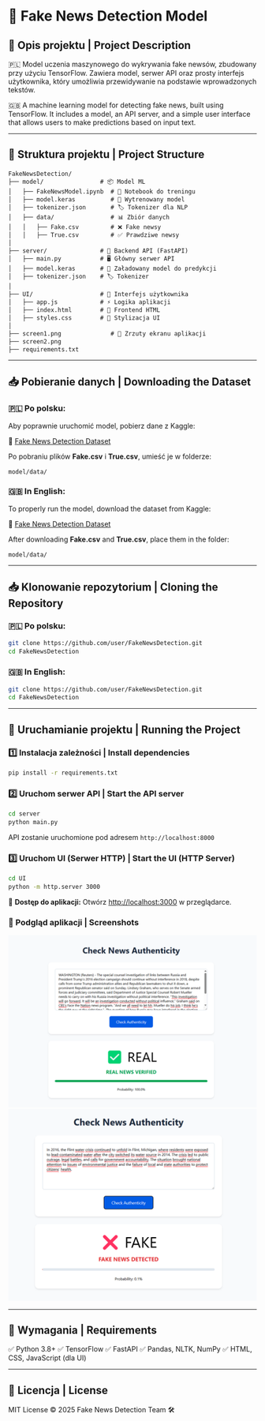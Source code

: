 # 📰 Fake News Detection Model

## 🌟 Opis projektu | Project Description

🇵🇱 Model uczenia maszynowego do wykrywania fake newsów, zbudowany przy użyciu TensorFlow. Zawiera model, serwer API oraz prosty interfejs użytkownika, który umożliwia przewidywanie na podstawie wprowadzonych tekstów.

🇬🇧 A machine learning model for detecting fake news, built using TensorFlow. It includes a model, an API server, and a simple user interface that allows users to make predictions based on input text.

---

## 📂 Struktura projektu | Project Structure

```
FakeNewsDetection/
├── model/                # 📦 Model ML
│   ├── FakeNewsModel.ipynb  # 🧪 Notebook do treningu
│   ├── model.keras          # 🎯 Wytrenowany model
│   ├── tokenizer.json       # 🏷 Tokenizer dla NLP
│   ├── data/                # 📊 Zbiór danych
│   │   ├── Fake.csv         # ❌ Fake newsy
│   │   ├── True.csv         # ✅ Prawdziwe newsy
│
├── server/               # 🚀 Backend API (FastAPI)
│   ├── main.py           # 🖥 Główny serwer API
│   ├── model.keras       # 🎯 Załadowany model do predykcji
│   ├── tokenizer.json    # 🏷 Tokenizer
│
├── UI/                   # 🎨 Interfejs użytkownika
│   ├── app.js            # ⚡ Logika aplikacji
│   ├── index.html        # 📄 Frontend HTML
│   ├── styles.css        # 🎨 Stylizacja UI
│
├── screen1.png              # 📸 Zrzuty ekranu aplikacji
├── screen2.png
├── requirements.txt

```

---

## 📥 Pobieranie danych | Downloading the Dataset

### 🇵🇱 Po polsku:
Aby poprawnie uruchomić model, pobierz dane z Kaggle:

🔗 [Fake News Detection Dataset](https://www.kaggle.com/datasets/emineyetm/fake-news-detection-datasets)

Po pobraniu plików **Fake.csv** i **True.csv**, umieść je w folderze:
```
model/data/
```

### 🇬🇧 In English:
To properly run the model, download the dataset from Kaggle:

🔗 [Fake News Detection Dataset](https://www.kaggle.com/datasets/emineyetm/fake-news-detection-datasets)

After downloading **Fake.csv** and **True.csv**, place them in the folder:
```
model/data/
```

---

## 📥 Klonowanie repozytorium | Cloning the Repository

### 🇵🇱 Po polsku:

```bash
git clone https://github.com/user/FakeNewsDetection.git
cd FakeNewsDetection
```

### 🇬🇧 In English:

```bash
git clone https://github.com/user/FakeNewsDetection.git
cd FakeNewsDetection
```

---

## 🚀 Uruchamianie projektu | Running the Project

### 1️⃣ Instalacja zależności | Install dependencies

```bash
pip install -r requirements.txt
```

### 2️⃣ Uruchom serwer API | Start the API server

```bash
cd server
python main.py
```

API zostanie uruchomione pod adresem `http://localhost:8000`

### 3️⃣ Uruchom UI (Serwer HTTP) | Start the UI (HTTP Server)

```bash
cd UI
python -m http.server 3000
```

🔗 **Dostęp do aplikacji:** Otwórz [http://localhost:3000](http://localhost:3000) w przeglądarce.

### 📸 Podgląd aplikacji | Screenshots

![UI Screenshot](screen1.png)![Prediction Screenshot](screen2.png)

---

## 📌 Wymagania | Requirements

✅ Python 3.8+
✅ TensorFlow
✅ FastAPI
✅ Pandas, NLTK, NumPy
✅ HTML, CSS, JavaScript (dla UI)

---

## 📜 Licencja | License

MIT License © 2025 Fake News Detection Team 🛠


